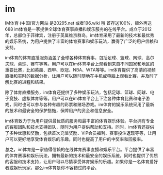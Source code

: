 # im
IM体育·(中国)官方网站 是20295.net 或者196.wiki 哦
首存送100%，额外再送 688
im体育是一家提供全球体育赛事直播和娱乐服务的在线平台。成立于2012年，总部位于菲律宾，注册于英属维京群岛。im体育采用了最新的技术和最优秀的娱乐系统，为用户提供了丰富的体育赛事和娱乐玩法，赢得了广泛的用户信赖和支持。

im体育的体育直播服务涵盖了全球各种体育赛事，包括足球、篮球、网球、高尔夫球、桌球、赛车等等。用户可以在im体育平台上观看到来自不同国家和地区的重要比赛，比如英超、西甲、欧冠、NBA、WTA等等。im体育提供了高清的视频直播和实时的数据分析，让用户可以随时随地在手机或电脑上观看比赛，并及时了解比赛的进程和结果。

除了体育直播服务，im体育还提供了多种娱乐玩法，包括足球、篮球、网球、电子竞技、虚拟体育等等。用户可以在im体育平台上下注各种体育比赛和电子游戏，同时也可以参与各种有趣的彩票和赌场游戏。im体育的娱乐系统采用了最新的技术和最安全的保护措施，保障用户的资金和信息安全。

im体育致力于为用户提供最优质的服务和最丰富的体育娱乐体验。平台拥有专业的客服团队和技术支持团队，随时为用户提供帮助和支持。同时，im体育还提供了多种优惠和奖励，包括首次充值奖励、VIP会员福利、赛事投注返现等等，让用户可以更好地享受体育娱乐的乐趣，同时也提高了用户的中奖率和回报率。

总之，im体育是一家值得信赖的在线体育赛事直播和娱乐平台。平台提供了丰富的体育赛事和娱乐玩法，拥有最新的技术和最安全的娱乐系统，同时也提供了优质的客服和技术支持，让用户可以尽情享受体育娱乐的乐趣。如果你是一名体育爱好者或娱乐玩家，那么im体育是你不容错过的平台。
